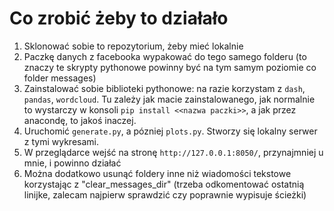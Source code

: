 # Co zrobić żeby to działało

1. Sklonować sobie to repozytorium, żeby mieć lokalnie
2. Paczkę danych z facebooka wypakować do tego samego folderu (to znaczy te skrypty pythonowe powinny być na tym samym poziomie co folder messages)
3. Zainstalować sobie biblioteki pythonowe: na razie korzystam z `dash`, `pandas`, `wordcloud`. Tu zależy jak macie zainstalowanego, jak normalnie to wystarczy w konsoli `pip install <<nazwa paczki>>`, a jak przez anacondę, to jakoś inaczej.
4. Uruchomić `generate.py`, a pózniej `plots.py`. Stworzy się lokalny serwer z tymi wykresami.
5. W przeglądarce wejść na stronę `http://127.0.0.1:8050/`, przynajmniej u mnie, i powinno działać
6. Można dodatkowo usunąć foldery inne niż wiadomości tekstowe korzystając z "clear_messages_dir" (trzeba odkomentować ostatnią linijke, zalecam najpierw sprawdzić czy poprawnie wypisuje ścieżki)
